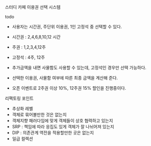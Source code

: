 스터디 카페 이용권 선택 시스템

todo
- 사용자는 시간권, 주단위 이용권, 1인 고정석 중 선택할 수 있다.
- 시간권 : 2,4,6,8,10,12 시간
- 주권 : 1,2,3,4,12주
- 고정석 : 4주, 12주

- 추가금액을 내면 사물함도 사용할 수 있는데, 고정석인 경우만 선택 가능하다.

- 선택한 이용권, 사물함 여부에 따른 최종 금액을 계산해 준다.

- 오픈 이벤트로 2주권 이상 10%, 12주권 15% 할인을 진행중이다. 

리팩토링 포인트

- 추상화 레벨
- 객체로 묶어볼만한 것은 없는지
- 객체지향 패러다임에 맞게 객체들이 상호 협력하고 있는지
- SRP : 책임에 따라 응집도 있게 객체가 잘 나뉘어져 있는지
- DIP : 의존관계 역전을 적용할만한 곳은 없는지
- 일급 컬렉션